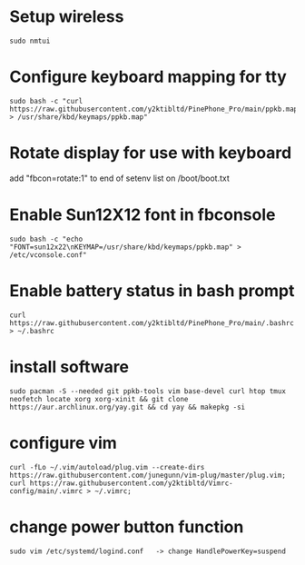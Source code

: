 # Setup wireless
    sudo nmtui
    
# Configure keyboard mapping for tty
    sudo bash -c "curl https://raw.githubusercontent.com/y2ktibltd/PinePhone_Pro/main/ppkb.map > /usr/share/kbd/keymaps/ppkb.map"
    
# Rotate display for use with keyboard
 add "fbcon=rotate:1" to end of setenv list on /boot/boot.txt
    
# Enable Sun12X12 font in fbconsole
    sudo bash -c "echo "FONT=sun12x22\nKEYMAP=/usr/share/kbd/keymaps/ppkb.map" > /etc/vconsole.conf"

# Enable battery status in bash prompt
    curl https://raw.githubusercontent.com/y2ktibltd/PinePhone_Pro/main/.bashrc > ~/.bashrc

# install software
    sudo pacman -S --needed git ppkb-tools vim base-devel curl htop tmux neofetch locate xorg xorg-xinit && git clone https://aur.archlinux.org/yay.git && cd yay && makepkg -si

# configure vim
    curl -fLo ~/.vim/autoload/plug.vim --create-dirs https://raw.githubusercontent.com/junegunn/vim-plug/master/plug.vim;
    curl https://raw.githubusercontent.com/y2ktibltd/Vimrc-config/main/.vimrc > ~/.vimrc;

# change power button function
    sudo vim /etc/systemd/logind.conf   -> change HandlePowerKey=suspend

